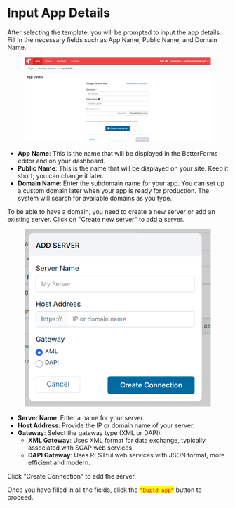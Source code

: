 # Input App Details

After selecting the template, you will be prompted to input the app details. Fill in the necessary fields such as App Name, Public Name, and Domain Name.

<figure><img src="../../../.gitbook/assets/image (1) (1) (1) (1) (1) (1).png" alt=""><figcaption></figcaption></figure>

* **App Name**: This is the name that will be displayed in the BetterForms editor and on your dashboard.
* **Public Name**: This is the name that will be displayed on your site. Keep it short; you can change it later.
* **Domain Name**: Enter the subdomain name for your app. You can set up a custom domain later when your app is ready for production. The system will search for available domains as you type.

To be able to have a domain, you need to create a new server or add an existing server. Click on "Create new server" to add a server.

<figure><img src="../../../.gitbook/assets/Screenshot 2024-07-17 154242.png" alt=""><figcaption></figcaption></figure>

* **Server Name**: Enter a name for your server.
* **Host Address**: Provide the IP or domain name of your server.
* **Gateway**: Select the gateway type (XML or DAPI):
  * **XML Gateway**: Uses XML format for data exchange, typically associated with SOAP web services.
  * **DAPI Gateway**: Uses RESTful web services with JSON format, more efficient and modern.

Click "Create Connection" to add the server.

Once you have filled in all the fields, click the <mark style="color:red;">`"Build app"`</mark> button to proceed.
